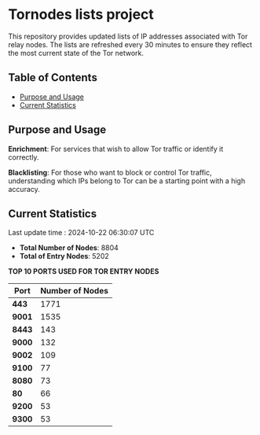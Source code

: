 # Tornodes lists project

This repository provides updated lists of IP addresses associated with Tor relay nodes. The lists are refreshed every 30 minutes to ensure they reflect the most current state of the Tor network.

## Table of Contents

- [Purpose and Usage](#purpose-and-usage)
- [Current Statistics](#current-statistics)


## Purpose and Usage

**Enrichment**: For services that wish to allow Tor traffic or identify it correctly.

**Blacklisting**: For those who want to block or control Tor traffic, understanding which IPs belong to Tor can be a starting point with a high accuracy.

## Current Statistics

Last update time : 2024-10-22 06:30:07 UTC

- **Total Number of Nodes**: 8804
- **Total of Entry Nodes**: 5202

**TOP 10 PORTS USED FOR TOR ENTRY NODES**

| **Port** | **Number of Nodes** |
|------|-----------------|
| **443**   | 1771  |
| **9001**   | 1535  |
| **8443**   | 143  |
| **9000**   | 132  |
| **9002**   | 109  |
| **9100**   | 77  |
| **8080**   | 73  |
| **80**   | 66  |
| **9200**   | 53  |
| **9300**   | 53  |

